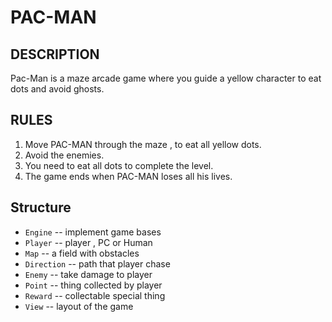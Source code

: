 # PAC-MAN
## __DESCRIPTION__

Pac-Man is a maze arcade game where you guide a yellow character to eat dots and avoid ghosts.

## __RULES__

1. Move PAC-MAN through the maze , to eat all yellow dots.
2. Avoid the enemies.
3. You need to eat all dots to complete the level.
4. The game ends when PAC-MAN loses all his lives.

## __Structure__

- `Engine` -- implement game bases
- `Player` -- player , PC or Human 
- `Map` -- a field with obstacles
- `Direction` -- path that player chase 
- `Enemy` -- take damage to player
- `Point` -- thing collected by player
- `Reward` -- collectable special thing 
- `View` -- layout of the game
